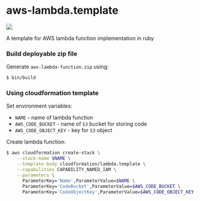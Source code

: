 # aws-lambda.template
![](https://github.com/gowda/aws-lambda.template.rb/workflows/lint-and-test/badge.svg)

A template for AWS lambda function implementation in ruby

### Build deployable zip file

Generate `aws-lambda-function.zip` using:
```bash
$ bin/build
```

### Using cloudformation template
Set environment variables:

* `NAME` - name of lambda function
* `AWS_CODE_BUCKET` - name of `S3` bucket for storing code
* `AWS_CODE_OBJECT_KEY` - key for `S3` object

Create lambda function:
```bash
$ aws cloudformation create-stack \
    --stack-name $NAME \
    --template-body cloudformation/lambda.template \
    --capabilities CAPABILITY_NAMED_IAM \
    --parameters \
      ParameterKey='Name',ParameterValue=$NAME \
      ParameterKey='CodeBucket',ParameterValue=$AWS_CODE_BUCKET \
      ParameterKey='CodeObjectKey',ParameterValue=$AWS_CODE_OBJECT_KEY
```
